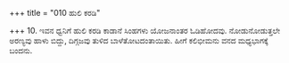 +++
title = "010 ಹುಲಿ ಕರಡಿ"

+++
10. ಇವನ ಧ್ವನಿಗೆ ಹುಲಿ ಕರಡಿ ಕಾಡಾನೆ ಸಿಂಹಗಳು ಯೋಜನಾಂತರ ಓಡಿಹೋದವು. ನೋಡುನೋಡುತ್ತಲೇ ಅರಣ್ಯವು ಹಾಳು ಬಿದ್ದು, ದಿಗ್ಗಜವು ತುಳಿದ ಬಾಳೆತೋಟದಂತಾಯಿತು. ಹೀಗೆ ಕಲಿಭೀಮನು ವನದ ಮಧ್ಯಭಾಗಕ್ಕೆ ಬಂದನು.